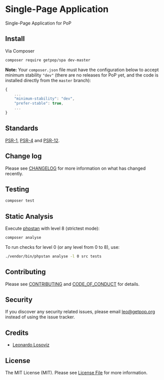 # Single-Page Application
<!--
[![Latest Version on Packagist][ico-version]][link-packagist]
[![Software License][ico-license]](LICENSE.md)
[![Build Status][ico-travis]][link-travis]
[![Coverage Status][ico-scrutinizer]][link-scrutinizer]
[![Quality Score][ico-code-quality]][link-code-quality]
[![Total Downloads][ico-downloads]][link-downloads]
-->

Single-Page Application for PoP

## Install

Via Composer

``` bash
composer require getpop/spa dev-master
```

**Note:** Your `composer.json` file must have the configuration below to accept minimum stability `"dev"` (there are no releases for PoP yet, and the code is installed directly from the `master` branch):

```javascript
{
    ...
    "minimum-stability": "dev",
    "prefer-stable": true,
    ...
}
```

<!--
## Usage

``` php
```
-->

## Standards

[PSR-1](https://www.php-fig.org/psr/psr-1), [PSR-4](https://www.php-fig.org/psr/psr-4) and [PSR-12](https://www.php-fig.org/psr/psr-12).

## Change log

Please see [CHANGELOG](CHANGELOG.md) for more information on what has changed recently.

## Testing

``` bash
composer test
```

## Static Analysis

Execute [phpstan](https://github.com/phpstan/phpstan) with level 8 (strictest mode):

``` bash
composer analyse
```

To run checks for level 0 (or any level from 0 to 8), use:

``` bash
./vendor/bin/phpstan analyse -l 0 src tests
```

## Contributing

Please see [CONTRIBUTING](CONTRIBUTING.md) and [CODE_OF_CONDUCT](CODE_OF_CONDUCT.md) for details.

## Security

If you discover any security related issues, please email leo@getpop.org instead of using the issue tracker.

## Credits

- [Leonardo Losoviz][link-author]

## License

The MIT License (MIT). Please see [License File](LICENSE.md) for more information.
<!--
[ico-version]: https://img.shields.io/packagist/v/getpop/spa.svg?style=flat-square
[ico-license]: https://img.shields.io/badge/license-MIT-brightgreen.svg?style=flat-square
[ico-travis]: https://img.shields.io/travis/getpop/spa/master.svg?style=flat-square
[ico-scrutinizer]: https://img.shields.io/scrutinizer/coverage/g/getpop/spa.svg?style=flat-square
[ico-code-quality]: https://img.shields.io/scrutinizer/g/getpop/spa.svg?style=flat-square
[ico-downloads]: https://img.shields.io/packagist/dt/getpop/spa.svg?style=flat-square

[link-packagist]: https://packagist.org/packages/getpop/spa
[link-travis]: https://travis-ci.org/getpop/spa
[link-scrutinizer]: https://scrutinizer-ci.com/g/getpop/spa/code-structure
[link-code-quality]: https://scrutinizer-ci.com/g/getpop/spa
[link-downloads]: https://packagist.org/packages/getpop/spa
[link-contributors]: ../../contributors
-->
[link-author]: https://github.com/leoloso
